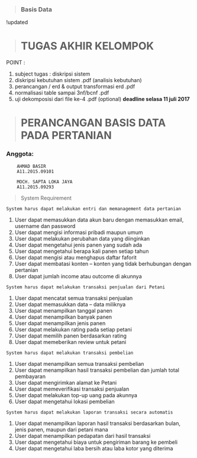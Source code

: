 >### Basis Data

!updated
># TUGAS AKHIR KELOMPOK
POINT :
1. subject tugas : diskripsi sistem
2. diskripsi kebutuhan sistem .pdf (analisis kebutuhan)
3. perancangan / erd & output transformasi erd .pdf
4. normalisasi table sampai 3nf/bcnf .pdf
5. uji dekomposisi dari file ke-4 .pdf (optional) 
**deadline selasa 11 juli 2017**


># PERANCANGAN BASIS DATA PADA PERTANIAN

### Anggota:

```
	AHMAD BASIR
	A11.2015.09101
```
```
	MOCH. SAPTA LOKA JAYA
	A11.2015.09293
```

>System Requirement

```System harus dapat melakukan entri dan memanagement data pertanian```
1. User dapat memasukkan data akun baru dengan memasukkan email, username dan password
2. User dapat mengisi informasi pribadi maupun umum
3. User dapat melakukan perubahan data yang diinginkan
4. User dapat mengetahui jenis panen yang sudah ada
5. User dapat mengetahui berapa kali panen setiap tahun
6. User dapat mengisi atau menghapus daftar faforit
7. User dapat membatasi konten – konten yang tidak berhubungan dengan pertanian
8. User dapat jumlah income atau outcome di akunnya

```System harus dapat melakukan transaksi penjualan dari Petani```
1. User dapat mencatat semua transaksi penjualan
2. User dapat memasukkan data – data miliknya
3. User dapat menampilkan tanggal panen
4. User dapat menampilkan banyak panen
5. User dapat menampilkan jenis panen
6. User dapat melakukan rating pada setiap petani
7. User dapat memilih panen berdasarkan rating
8. User dapat memeberikan review untuk petani

```System harus dapat melakukan transaksi pembelian```
1. User dapat menampilkan semua transaksi pembelian
2. User dapat menampilkan hasil transaksi pembelian dan jumlah total pembayaran
3. User dapat mengirimkan alamat ke Petani
4. User dapat memeverifikasi transaksi penjualan
5. User dapat melakukan top-up uang pada akunnya
6. User dapat mengetahui lokasi pembelian

```System harus dapat melakukan laporan transaksi secara automatis```
1. User dapat menampilkan laporan hasil transaksi berdasarkan bulan, jenis panen, maupun dari petani mana
2. User dapat menampilkan pedapatan dari hasil transaksi
3. User dapat mengetahui biaya untuk pengiriman barang ke pembeli
4. User dapat mengetahui laba bersih atau laba kotor yang diterima
